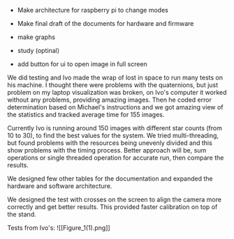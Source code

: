 - Make architecture for raspberry pi to change modes
- Make final draft of the documents for hardware and firmware
- make graphs
- study (optinal)


- add button for ui to open image in full screen



We did testing and Ivo made the wrap of lost in space to run many tests on his machine. 
I thought there were problems with the quaternions, but just problem on my laptop visualization was broken, on Ivo's computer it worked without any problems, providing amazing images. Then he coded error determination based on Michael's instructions and we got amazing view of the statistics and tracked average time for 155 images.

Currently Ivo is running around 150 images with different star counts (from 10 to 30), to find the best values for the system. We tried multi-threading, but found problems with the resources being unevenly divided and this show problems with the timing process. Better approach will be, sum operations or single threaded operation for accurate run, then compare the results.

We designed few other tables for the documentation and expanded the hardware and software architecture.

We designed the test with crosses on the screen to align the camera more correctly and get better results. This provided faster calibration on top of the stand.


Tests from Ivo's:
![[Figure_1(1).png]]